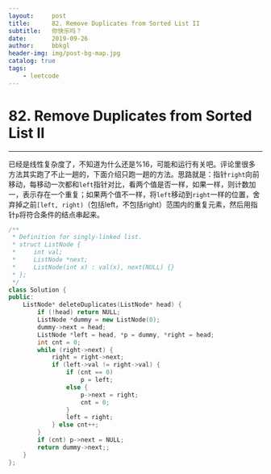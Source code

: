 ```yaml
---
layout:     post
title:      82. Remove Duplicates from Sorted List II
subtitle:   你快乐吗？
date:       2019-09-26
author:     bbkgl
header-img: img/post-bg-map.jpg
catalog: true
tags:
    - leetcode
---
```


# 82. Remove Duplicates from Sorted List II

---

已经是线性复杂度了，不知道为什么还是%16，可能和运行有关吧。评论里很多方法其实跑了不止一趟的，下面介绍只跑一趟的方法。思路就是：指针`right`向前移动，每移动一次都和`left`指针对比，看两个值是否一样，如果一样，则计数加一，表示存在一个重复；如果两个值不一样，将`left`移动到`right`一样的位置，舍弃掉之前`[left, right)`（包括left，不包括right）范围内的重复元素，然后用指针`p`将符合条件的结点串起来。


```cpp
/**
 * Definition for singly-linked list.
 * struct ListNode {
 *     int val;
 *     ListNode *next;
 *     ListNode(int x) : val(x), next(NULL) {}
 * };
 */
class Solution {
public:
    ListNode* deleteDuplicates(ListNode* head) {
        if (!head) return NULL;
        ListNode *dummy = new ListNode(0);
        dummy->next = head;
        ListNode *left = head, *p = dummy, *right = head;
        int cnt = 0;
        while (right->next) {
            right = right->next;
            if (left->val != right->val) {
                if (cnt == 0) 
                    p = left;
                else {
                    p->next = right;
                    cnt = 0;
                }
                left = right;
            } else cnt++;
        }
        if (cnt) p->next = NULL;
        return dummy->next;;
    }
};
```




